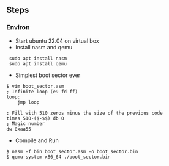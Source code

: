 ## Steps

### Environ
- Start ubuntu 22.04 on virtual box 
- Install nasm and qemu
```
 sudo apt install nasm
 sudo apt install qemu
```
- Simplest boot sector ever
```
$ vim boot_sector.asm
; Infinite loop (e9 fd ff)
loop:
    jmp loop 

; Fill with 510 zeros minus the size of the previous code
times 510-($-$$) db 0
; Magic number
dw 0xaa55  
```
- Compile and Run
```
$ nasm -f bin boot_sector.asm -o boot_sector.bin
$ qemu-system-x86_64 ./boot_sector.bin 
```


